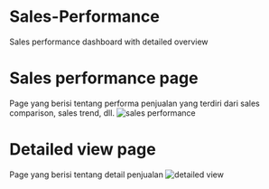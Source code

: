 # Sales-Performance
Sales performance dashboard with detailed overview

# Sales performance page
Page yang berisi tentang performa penjualan yang terdiri dari sales comparison, sales trend, dll.
![sales performance](https://github.com/rizkyirw/Sales-Performance/assets/108413685/b4c3a7d6-fe54-4a06-9876-eb128988a23f)

# Detailed view page
Page yang berisi tentang detail penjualan
![detailed view](https://github.com/rizkyirw/Sales-Performance/assets/108413685/0160cf15-cafb-4db4-ae37-afc471d368a6)
